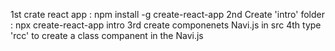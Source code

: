 1st crate react app : npm install -g create-react-app
2nd Create  'intro' folder : npx create-react-app intro
3rd create componenets Navi.js in src
4th type 'rcc' to create a class companent in the Navi.js